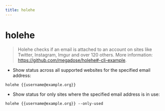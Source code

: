```yaml
---
title: holehe
---
```

# holehe

> Holehe checks if an email is attached to an account on sites like Twitter, Instagram, Imgur and over 120 others.
> More information: <https://github.com/megadose/holehe#-cli-example>.

- Show status across all supported websites for the specified email address:

`holehe {{username@example.org}}`

- Show status for only sites where the specified email address is in use:

`holehe {{username@example.org}} --only-used`
